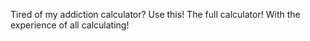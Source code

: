 Tired of my addiction calculator? Use this! The full calculator! With the experience of all calculating!
